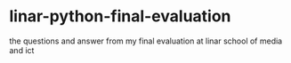 # linar-python-final-evaluation
 the questions and answer from my final evaluation at linar school of media  and ict
